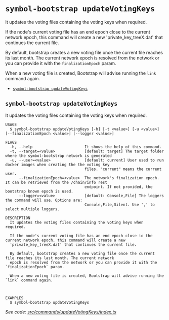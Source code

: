 `symbol-bootstrap updateVotingKeys`
===================================

It updates the voting files containing the voting keys when required.

If the node's current voting file has an end epoch close to the current network epoch, this command will create a new 'private_key_treeX.dat' that continues the current file.

By default, bootstrap creates a new voting file once the current file reaches its last month. The current network epoch is resolved from the network or you can provide it with the `finalizationEpoch` param.

When a new voting file is created, Bootstrap will advise running the `link` command again.

* [`symbol-bootstrap updateVotingKeys`](#symbol-bootstrap-updatevotingkeys)

## `symbol-bootstrap updateVotingKeys`

It updates the voting files containing the voting keys when required.

```
USAGE
  $ symbol-bootstrap updateVotingKeys [-h] [-t <value>] [-u <value>] [--finalizationEpoch <value>] [--logger <value>]

FLAGS
  -h, --help                       It shows the help of this command.
  -t, --target=<value>             [default: target] The target folder where the symbol-bootstrap network is generated
  -u, --user=<value>               [default: current] User used to run docker images when creating the the voting key
                                   files. "current" means the current user.
      --finalizationEpoch=<value>  The network's finalization epoch. It can be retrieved from the /chain/info rest
                                   endpoint. If not provided, the bootstrap known epoch is used.
      --logger=<value>             [default: Console,File] The loggers the command will use. Options are:
                                   Console,File,Silent. Use ',' to select multiple loggers.

DESCRIPTION
  It updates the voting files containing the voting keys when required.

  If the node's current voting file has an end epoch close to the current network epoch, this command will create a new
  'private_key_treeX.dat' that continues the current file.

  By default, bootstrap creates a new voting file once the current file reaches its last month. The current network
  epoch is resolved from the network or you can provide it with the `finalizationEpoch` param.

  When a new voting file is created, Bootstrap will advise running the `link` command again.



EXAMPLES
  $ symbol-bootstrap updateVotingKeys
```

_See code: [src/commands/updateVotingKeys/index.ts](https://github.com/nemneshia/symbol-bootstrap/blob/v2.0.1/src/commands/updateVotingKeys/index.ts)_
